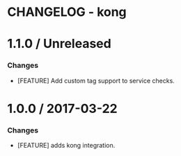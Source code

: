# CHANGELOG - kong

1.1.0 / Unreleased
==================

### Changes

* [FEATURE] Add custom tag support to service checks.

1.0.0 / 2017-03-22
==================

### Changes

* [FEATURE] adds kong integration.
